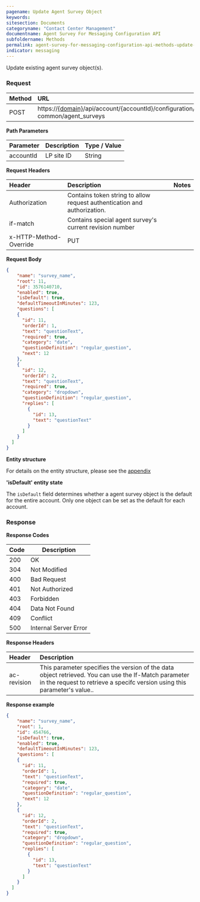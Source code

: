 ```yaml
---
pagename: Update Agent Survey Object
keywords:
sitesection: Documents
categoryname: "Contact Center Management"
documentname: Agent Survey For Messaging Configuration API
subfoldername: Methods
permalink: agent-survey-for-messaging-configuration-api-methods-update-agent-survey-object.html
indicator: messaging
---
```


Update existing agent survey object(s).

### Request

| Method | URL |
| :-------- | :------ |
| POST  | https://[{domain}](/agent-domain-domain-api.html)/api/account/{accountId}/configuration/ac-common/agent_surveys |

**Path Parameters**

|Parameter  |Description |  Type / Value |
|:----------- | :------------ | :--------------- |
|accountId | LP site ID | String |

**Request Headers**

|Header | Description| Notes |
|:------- | :-------------- | :--- |
|Authorization | Contains token string to allow request authentication and authorization. |
|if-match|Contains special agent survey's current revision number|
|x-HTTP-Method-Override | PUT|

**Request Body**

```json
{
    "name": "survey_name",
    "root": 11,
    "id": 3576140710,
    "enabled": true,
    "isDefault": true,
    "defaultTimeoutInMinutes": 123,
    "questions": [
    {
      "id": 11,
      "orderId": 1,
      "text": "questionText",
      "required": true,
      "category": "date",
      "questionDefinition": "regular_question",
      "next": 12
    },
    {
      "id": 12,
      "orderId": 2,
      "text": "questionText",
      "required": true,
      "category": "dropdown",
      "questionDefinition": "regular_question",
      "replies": [
        {
          "id": 13,
          "text": "questionText"
        }
      ]
    }
  ]
}
```

**Entity structure**

For details on the entity structure, please see the [appendix](/agent-survey-for-messaging-configuration-api-appendix.html)

**'isDefault' entity state**

The `isDefault` field determines whether a agent survey object is the default for the entire account. Only one object can be set as the default for each account.

### Response

**Response Codes**

| Code | Description           |
|------|-----------------------|
| 200  | OK                    |
| 304  | Not Modified          |
| 400  | Bad Request           |
| 401  | Not Authorized        |
| 403  | Forbidden             |
| 404  | Data Not Found        |
| 409  | Conflict              |
| 500  | Internal Server Error |

**Response Headers**

|Header|  Description|
|:-------|   :-----  |
|ac-revision|  This parameter specifies the version of the data object retrieved. You can use the If-Match parameter in the request to retrieve a specifc version using this parameter's value..|

**Response example**

```json
{
    "name": "survey_name",
    "root": 1,
    "id": 454766,
    "isDefault": true,
    "enabled": true,
    "defaultTimeoutInMinutes": 123,
    "questions": [
    {
      "id": 11,
      "orderId": 1,
      "text": "questionText",
      "required": true,
      "category": "date",
      "questionDefinition": "regular_question",
      "next": 12
    },
    {
      "id": 12,
      "orderId": 2,
      "text": "questionText",
      "required": true,
      "category": "dropdown",
      "questionDefinition": "regular_question",
      "replies": [
        {
          "id": 13,
          "text": "questionText"
        }
      ]
    }
  ]
}
```